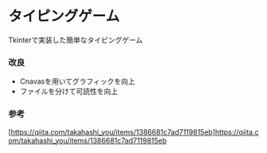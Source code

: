 # タイピングゲーム

Tkinterで実装した簡単なタイピングゲーム

### 改良

- Cnavasを用いてグラフィックを向上
- ファイルを分けて可読性を向上

### 参考

[https://qiita.com/takahashi_you/items/1386681c7ad7119815eb]https://qiita.com/takahashi_you/items/1386681c7ad7119815eb
